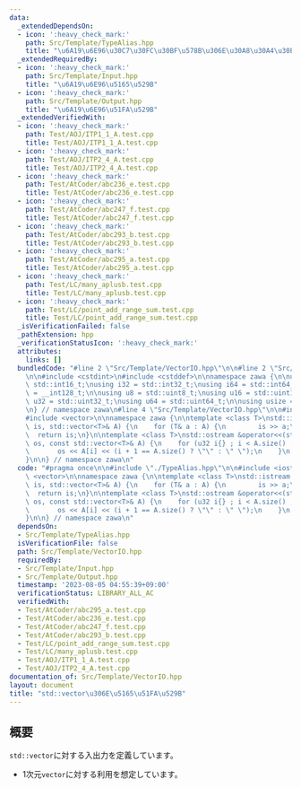 ```yaml
---
data:
  _extendedDependsOn:
  - icon: ':heavy_check_mark:'
    path: Src/Template/TypeAlias.hpp
    title: "\u6A19\u6E96\u30C7\u30FC\u30BF\u578B\u306E\u30A8\u30A4\u30EA\u30A2\u30B9"
  _extendedRequiredBy:
  - icon: ':heavy_check_mark:'
    path: Src/Template/Input.hpp
    title: "\u6A19\u6E96\u5165\u529B"
  - icon: ':heavy_check_mark:'
    path: Src/Template/Output.hpp
    title: "\u6A19\u6E96\u51FA\u529B"
  _extendedVerifiedWith:
  - icon: ':heavy_check_mark:'
    path: Test/AOJ/ITP1_1_A.test.cpp
    title: Test/AOJ/ITP1_1_A.test.cpp
  - icon: ':heavy_check_mark:'
    path: Test/AOJ/ITP2_4_A.test.cpp
    title: Test/AOJ/ITP2_4_A.test.cpp
  - icon: ':heavy_check_mark:'
    path: Test/AtCoder/abc236_e.test.cpp
    title: Test/AtCoder/abc236_e.test.cpp
  - icon: ':heavy_check_mark:'
    path: Test/AtCoder/abc247_f.test.cpp
    title: Test/AtCoder/abc247_f.test.cpp
  - icon: ':heavy_check_mark:'
    path: Test/AtCoder/abc293_b.test.cpp
    title: Test/AtCoder/abc293_b.test.cpp
  - icon: ':heavy_check_mark:'
    path: Test/AtCoder/abc295_a.test.cpp
    title: Test/AtCoder/abc295_a.test.cpp
  - icon: ':heavy_check_mark:'
    path: Test/LC/many_aplusb.test.cpp
    title: Test/LC/many_aplusb.test.cpp
  - icon: ':heavy_check_mark:'
    path: Test/LC/point_add_range_sum.test.cpp
    title: Test/LC/point_add_range_sum.test.cpp
  _isVerificationFailed: false
  _pathExtension: hpp
  _verificationStatusIcon: ':heavy_check_mark:'
  attributes:
    links: []
  bundledCode: "#line 2 \"Src/Template/VectorIO.hpp\"\n\n#line 2 \"Src/Template/TypeAlias.hpp\"\
    \n\n#include <cstdint>\n#include <cstddef>\n\nnamespace zawa {\n\nusing i16 =\
    \ std::int16_t;\nusing i32 = std::int32_t;\nusing i64 = std::int64_t;\nusing i128\
    \ = __int128_t;\n\nusing u8 = std::uint8_t;\nusing u16 = std::uint16_t;\nusing\
    \ u32 = std::uint32_t;\nusing u64 = std::uint64_t;\n\nusing usize = std::size_t;\n\
    \n} // namespace zawa\n#line 4 \"Src/Template/VectorIO.hpp\"\n\n#include <iostream>\n\
    #include <vector>\n\nnamespace zawa {\n\ntemplate <class T>\nstd::istream &operator>>(std::istream&\
    \ is, std::vector<T>& A) {\n    for (T& a : A) {\n        is >> a;\n    }\n  \
    \  return is;\n}\n\ntemplate <class T>\nstd::ostream &operator<<(std::ostream&\
    \ os, const std::vector<T>& A) {\n    for (u32 i{} ; i < A.size() ; i++) {\n \
    \       os << A[i] << (i + 1 == A.size() ? \"\" : \" \");\n    }\n    return os;\n\
    }\n\n} // namespace zawa\n"
  code: "#pragma once\n\n#include \"./TypeAlias.hpp\"\n\n#include <iostream>\n#include\
    \ <vector>\n\nnamespace zawa {\n\ntemplate <class T>\nstd::istream &operator>>(std::istream&\
    \ is, std::vector<T>& A) {\n    for (T& a : A) {\n        is >> a;\n    }\n  \
    \  return is;\n}\n\ntemplate <class T>\nstd::ostream &operator<<(std::ostream&\
    \ os, const std::vector<T>& A) {\n    for (u32 i{} ; i < A.size() ; i++) {\n \
    \       os << A[i] << (i + 1 == A.size() ? \"\" : \" \");\n    }\n    return os;\n\
    }\n\n} // namespace zawa\n"
  dependsOn:
  - Src/Template/TypeAlias.hpp
  isVerificationFile: false
  path: Src/Template/VectorIO.hpp
  requiredBy:
  - Src/Template/Input.hpp
  - Src/Template/Output.hpp
  timestamp: '2023-08-05 04:55:39+09:00'
  verificationStatus: LIBRARY_ALL_AC
  verifiedWith:
  - Test/AtCoder/abc295_a.test.cpp
  - Test/AtCoder/abc236_e.test.cpp
  - Test/AtCoder/abc247_f.test.cpp
  - Test/AtCoder/abc293_b.test.cpp
  - Test/LC/point_add_range_sum.test.cpp
  - Test/LC/many_aplusb.test.cpp
  - Test/AOJ/ITP1_1_A.test.cpp
  - Test/AOJ/ITP2_4_A.test.cpp
documentation_of: Src/Template/VectorIO.hpp
layout: document
title: "std::vector\u306E\u5165\u51FA\u529B"
---
```


## 概要

`std::vector`に対する入出力を定義しています。
- 1次元`vector`に対する利用を想定しています。
